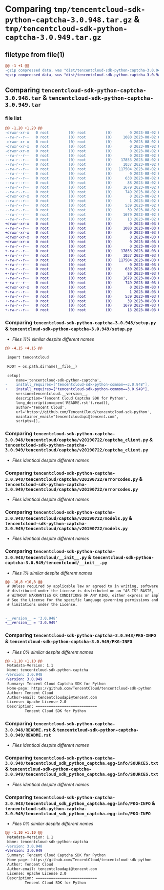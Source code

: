 # Comparing `tmp/tencentcloud-sdk-python-captcha-3.0.948.tar.gz` & `tmp/tencentcloud-sdk-python-captcha-3.0.949.tar.gz`

## filetype from file(1)

```diff
@@ -1 +1 @@
-gzip compressed data, was "dist/tencentcloud-sdk-python-captcha-3.0.948.tar", last modified: Wed Aug  2 00:24:38 2023, max compression
+gzip compressed data, was "dist/tencentcloud-sdk-python-captcha-3.0.949.tar", last modified: Thu Aug  3 00:21:06 2023, max compression
```

## Comparing `tencentcloud-sdk-python-captcha-3.0.948.tar` & `tencentcloud-sdk-python-captcha-3.0.949.tar`

### file list

```diff
@@ -1,20 +1,20 @@
-drwxr-xr-x   0 root         (0) root         (0)        0 2023-08-02 00:24:38.000000 tencentcloud-sdk-python-captcha-3.0.948/
--rw-r--r--   0 root         (0) root         (0)     1080 2023-08-02 00:24:38.000000 tencentcloud-sdk-python-captcha-3.0.948/setup.py
-drwxr-xr-x   0 root         (0) root         (0)        0 2023-08-02 00:24:38.000000 tencentcloud-sdk-python-captcha-3.0.948/tencentcloud/
-drwxr-xr-x   0 root         (0) root         (0)        0 2023-08-02 00:24:38.000000 tencentcloud-sdk-python-captcha-3.0.948/tencentcloud/captcha/
-drwxr-xr-x   0 root         (0) root         (0)        0 2023-08-02 00:24:38.000000 tencentcloud-sdk-python-captcha-3.0.948/tencentcloud/captcha/v20190722/
--rw-r--r--   0 root         (0) root         (0)        0 2023-08-02 00:24:38.000000 tencentcloud-sdk-python-captcha-3.0.948/tencentcloud/captcha/v20190722/__init__.py
--rw-r--r--   0 root         (0) root         (0)    17853 2023-08-02 00:24:38.000000 tencentcloud-sdk-python-captcha-3.0.948/tencentcloud/captcha/v20190722/captcha_client.py
--rw-r--r--   0 root         (0) root         (0)     1037 2023-08-02 00:24:38.000000 tencentcloud-sdk-python-captcha-3.0.948/tencentcloud/captcha/v20190722/errorcodes.py
--rw-r--r--   0 root         (0) root         (0)   117504 2023-08-02 00:24:38.000000 tencentcloud-sdk-python-captcha-3.0.948/tencentcloud/captcha/v20190722/models.py
--rw-r--r--   0 root         (0) root         (0)        0 2023-08-02 00:24:38.000000 tencentcloud-sdk-python-captcha-3.0.948/tencentcloud/captcha/__init__.py
--rw-r--r--   0 root         (0) root         (0)      630 2023-08-02 00:24:38.000000 tencentcloud-sdk-python-captcha-3.0.948/tencentcloud/__init__.py
--rw-r--r--   0 root         (0) root         (0)       88 2023-08-02 00:24:38.000000 tencentcloud-sdk-python-captcha-3.0.948/setup.cfg
--rw-r--r--   0 root         (0) root         (0)     1679 2023-08-02 00:24:38.000000 tencentcloud-sdk-python-captcha-3.0.948/PKG-INFO
--rw-r--r--   0 root         (0) root         (0)      749 2023-08-02 00:24:38.000000 tencentcloud-sdk-python-captcha-3.0.948/README.rst
-drwxr-xr-x   0 root         (0) root         (0)        0 2023-08-02 00:24:38.000000 tencentcloud-sdk-python-captcha-3.0.948/tencentcloud_sdk_python_captcha.egg-info/
--rw-r--r--   0 root         (0) root         (0)        1 2023-08-02 00:24:38.000000 tencentcloud-sdk-python-captcha-3.0.948/tencentcloud_sdk_python_captcha.egg-info/dependency_links.txt
--rw-r--r--   0 root         (0) root         (0)      539 2023-08-02 00:24:38.000000 tencentcloud-sdk-python-captcha-3.0.948/tencentcloud_sdk_python_captcha.egg-info/SOURCES.txt
--rw-r--r--   0 root         (0) root         (0)       39 2023-08-02 00:24:38.000000 tencentcloud-sdk-python-captcha-3.0.948/tencentcloud_sdk_python_captcha.egg-info/requires.txt
--rw-r--r--   0 root         (0) root         (0)     1679 2023-08-02 00:24:38.000000 tencentcloud-sdk-python-captcha-3.0.948/tencentcloud_sdk_python_captcha.egg-info/PKG-INFO
--rw-r--r--   0 root         (0) root         (0)       13 2023-08-02 00:24:38.000000 tencentcloud-sdk-python-captcha-3.0.948/tencentcloud_sdk_python_captcha.egg-info/top_level.txt
+drwxr-xr-x   0 root         (0) root         (0)        0 2023-08-03 00:21:06.000000 tencentcloud-sdk-python-captcha-3.0.949/
+-rw-r--r--   0 root         (0) root         (0)     1080 2023-08-03 00:21:06.000000 tencentcloud-sdk-python-captcha-3.0.949/setup.py
+drwxr-xr-x   0 root         (0) root         (0)        0 2023-08-03 00:21:06.000000 tencentcloud-sdk-python-captcha-3.0.949/tencentcloud/
+drwxr-xr-x   0 root         (0) root         (0)        0 2023-08-03 00:21:06.000000 tencentcloud-sdk-python-captcha-3.0.949/tencentcloud/captcha/
+drwxr-xr-x   0 root         (0) root         (0)        0 2023-08-03 00:21:06.000000 tencentcloud-sdk-python-captcha-3.0.949/tencentcloud/captcha/v20190722/
+-rw-r--r--   0 root         (0) root         (0)        0 2023-08-03 00:21:06.000000 tencentcloud-sdk-python-captcha-3.0.949/tencentcloud/captcha/v20190722/__init__.py
+-rw-r--r--   0 root         (0) root         (0)    17853 2023-08-03 00:21:06.000000 tencentcloud-sdk-python-captcha-3.0.949/tencentcloud/captcha/v20190722/captcha_client.py
+-rw-r--r--   0 root         (0) root         (0)     1037 2023-08-03 00:21:06.000000 tencentcloud-sdk-python-captcha-3.0.949/tencentcloud/captcha/v20190722/errorcodes.py
+-rw-r--r--   0 root         (0) root         (0)   117504 2023-08-03 00:21:06.000000 tencentcloud-sdk-python-captcha-3.0.949/tencentcloud/captcha/v20190722/models.py
+-rw-r--r--   0 root         (0) root         (0)        0 2023-08-03 00:21:06.000000 tencentcloud-sdk-python-captcha-3.0.949/tencentcloud/captcha/__init__.py
+-rw-r--r--   0 root         (0) root         (0)      630 2023-08-03 00:21:06.000000 tencentcloud-sdk-python-captcha-3.0.949/tencentcloud/__init__.py
+-rw-r--r--   0 root         (0) root         (0)       88 2023-08-03 00:21:06.000000 tencentcloud-sdk-python-captcha-3.0.949/setup.cfg
+-rw-r--r--   0 root         (0) root         (0)     1679 2023-08-03 00:21:06.000000 tencentcloud-sdk-python-captcha-3.0.949/PKG-INFO
+-rw-r--r--   0 root         (0) root         (0)      749 2023-08-03 00:21:06.000000 tencentcloud-sdk-python-captcha-3.0.949/README.rst
+drwxr-xr-x   0 root         (0) root         (0)        0 2023-08-03 00:21:06.000000 tencentcloud-sdk-python-captcha-3.0.949/tencentcloud_sdk_python_captcha.egg-info/
+-rw-r--r--   0 root         (0) root         (0)        1 2023-08-03 00:21:06.000000 tencentcloud-sdk-python-captcha-3.0.949/tencentcloud_sdk_python_captcha.egg-info/dependency_links.txt
+-rw-r--r--   0 root         (0) root         (0)      539 2023-08-03 00:21:06.000000 tencentcloud-sdk-python-captcha-3.0.949/tencentcloud_sdk_python_captcha.egg-info/SOURCES.txt
+-rw-r--r--   0 root         (0) root         (0)       39 2023-08-03 00:21:06.000000 tencentcloud-sdk-python-captcha-3.0.949/tencentcloud_sdk_python_captcha.egg-info/requires.txt
+-rw-r--r--   0 root         (0) root         (0)     1679 2023-08-03 00:21:06.000000 tencentcloud-sdk-python-captcha-3.0.949/tencentcloud_sdk_python_captcha.egg-info/PKG-INFO
+-rw-r--r--   0 root         (0) root         (0)       13 2023-08-03 00:21:06.000000 tencentcloud-sdk-python-captcha-3.0.949/tencentcloud_sdk_python_captcha.egg-info/top_level.txt
```

### Comparing `tencentcloud-sdk-python-captcha-3.0.948/setup.py` & `tencentcloud-sdk-python-captcha-3.0.949/setup.py`

 * *Files 11% similar despite different names*

```diff
@@ -4,15 +4,15 @@
 
 import tencentcloud
 
 ROOT = os.path.dirname(__file__)
 
 setup(
     name='tencentcloud-sdk-python-captcha',
-    install_requires=["tencentcloud-sdk-python-common==3.0.948"],
+    install_requires=["tencentcloud-sdk-python-common==3.0.949"],
     version=tencentcloud.__version__,
     description='Tencent Cloud Captcha SDK for Python',
     long_description=open('README.rst').read(),
     author='Tencent Cloud',
     url='https://github.com/TencentCloud/tencentcloud-sdk-python',
     maintainer_email="tencentcloudapi@tencent.com",
     scripts=[],
```

### Comparing `tencentcloud-sdk-python-captcha-3.0.948/tencentcloud/captcha/v20190722/captcha_client.py` & `tencentcloud-sdk-python-captcha-3.0.949/tencentcloud/captcha/v20190722/captcha_client.py`

 * *Files identical despite different names*

### Comparing `tencentcloud-sdk-python-captcha-3.0.948/tencentcloud/captcha/v20190722/errorcodes.py` & `tencentcloud-sdk-python-captcha-3.0.949/tencentcloud/captcha/v20190722/errorcodes.py`

 * *Files identical despite different names*

### Comparing `tencentcloud-sdk-python-captcha-3.0.948/tencentcloud/captcha/v20190722/models.py` & `tencentcloud-sdk-python-captcha-3.0.949/tencentcloud/captcha/v20190722/models.py`

 * *Files identical despite different names*

### Comparing `tencentcloud-sdk-python-captcha-3.0.948/tencentcloud/__init__.py` & `tencentcloud-sdk-python-captcha-3.0.949/tencentcloud/__init__.py`

 * *Files 1% similar despite different names*

```diff
@@ -10,8 +10,8 @@
 # Unless required by applicable law or agreed to in writing, software
 # distributed under the License is distributed on an "AS IS" BASIS,
 # WITHOUT WARRANTIES OR CONDITIONS OF ANY KIND, either express or implied.
 # See the License for the specific language governing permissions and
 # limitations under the License.
 
 
-__version__ = '3.0.948'
+__version__ = '3.0.949'
```

### Comparing `tencentcloud-sdk-python-captcha-3.0.948/PKG-INFO` & `tencentcloud-sdk-python-captcha-3.0.949/PKG-INFO`

 * *Files 0% similar despite different names*

```diff
@@ -1,10 +1,10 @@
 Metadata-Version: 1.1
 Name: tencentcloud-sdk-python-captcha
-Version: 3.0.948
+Version: 3.0.949
 Summary: Tencent Cloud Captcha SDK for Python
 Home-page: https://github.com/TencentCloud/tencentcloud-sdk-python
 Author: Tencent Cloud
 Author-email: tencentcloudapi@tencent.com
 License: Apache License 2.0
 Description: ============================
         Tencent Cloud SDK for Python
```

### Comparing `tencentcloud-sdk-python-captcha-3.0.948/README.rst` & `tencentcloud-sdk-python-captcha-3.0.949/README.rst`

 * *Files identical despite different names*

### Comparing `tencentcloud-sdk-python-captcha-3.0.948/tencentcloud_sdk_python_captcha.egg-info/SOURCES.txt` & `tencentcloud-sdk-python-captcha-3.0.949/tencentcloud_sdk_python_captcha.egg-info/SOURCES.txt`

 * *Files identical despite different names*

### Comparing `tencentcloud-sdk-python-captcha-3.0.948/tencentcloud_sdk_python_captcha.egg-info/PKG-INFO` & `tencentcloud-sdk-python-captcha-3.0.949/tencentcloud_sdk_python_captcha.egg-info/PKG-INFO`

 * *Files 0% similar despite different names*

```diff
@@ -1,10 +1,10 @@
 Metadata-Version: 1.1
 Name: tencentcloud-sdk-python-captcha
-Version: 3.0.948
+Version: 3.0.949
 Summary: Tencent Cloud Captcha SDK for Python
 Home-page: https://github.com/TencentCloud/tencentcloud-sdk-python
 Author: Tencent Cloud
 Author-email: tencentcloudapi@tencent.com
 License: Apache License 2.0
 Description: ============================
         Tencent Cloud SDK for Python
```

